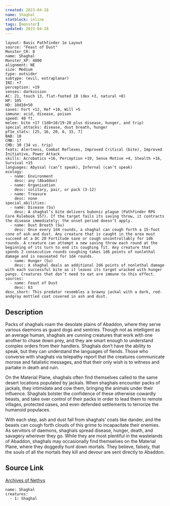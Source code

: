 ```yaml
---
created: 2023-04-28
name: Shaghal
statblock: inline
tags: [monster]
updated: 2023-04-28
---
```

```statblock
layout: Basic Pathfinder 1e Layout
source: "Feast of Dust"
Monster_CR: 8
name: Shaghal
Monster_XP: 4800
alignment: NE
size: Medium
type: outsider
subtype: (evil, extraplanar)
INI: +7
perception: +19
senses: darkvision
AC: 21, touch 13, flat-footed 18 (dex +3, natural +8)
HP: 105
HD: 10d10+50
saves: Fort +12, Ref +10, Will +5
immune: acid, disease, poison
speed: 40 ft.
melee: bite +17 (1d8+10/19-20 plus disease, hunger, and trip)
special_attacks: disease, dust breath, hunger
pf1e_stats: [25, 16, 20, 6, 15, 7]
BAB: 10
CMB: 17
CMD: 30 (34 vs. trip)
feats: Alertness, Combat Reflexes, Improved Critical (bite), Improved Initiative, Power Attack
skills: Acrobatics +16, Perception +19, Sense Motive +4, Stealth +16, Survival +15
languages: Abyssal (can’t speak), Infernal (can’t speak)
ecology:
  - name: Environment
    desc: any (Abaddon)
  - name: Organisation
    desc: solitary, pair, or pack (3-12)
  - name: Treasure
    desc: none
special_abilities:
  - name: Disease (Su)
    desc: A shaghal’s bite delivers bubonic plague (Pathfinder RPG Core Rulebook 557). If the target fails its saving throw, it contracts the disease immediately; the onset period doesn’t apply.
  - name: Dust Breath (Su)
    desc: Once every 1d4 rounds, a shaghal can cough forth a 15-foot cone of ash and dust. Any creature that is caught in the area must succeed at a DC 20 Fortitude save or cough uncontrollably for 1d6 rounds. A creature can attempt a new saving throw each round at the beginning of its turn to end its coughing fit. Any creature that spends 2 consecutive rounds coughing takes 1d6 points of nonlethal damage and is nauseated for 1d4 rounds.
  - name: Hunger (Su)
    desc: A shaghal deals an additional 2d6 points of nonlethal damage with each successful bite as it leaves its target wracked with hunger pangs. Creatures that don’t need to eat are immune to this effect.
sources:
  - name: Feast of Dust
    desc: 63
desc_short: This predator resembles a brawny jackal with a dark, red-andgray mottled coat covered in ash and dust.
```
## Description
Packs of shaghals roam the desolate plains of Abaddon, where they serve various daemons as guard dogs and sentries. Though not as intelligent as an average human, shaghals are cunning creatures that work with one another to chase down prey, and they are smart enough to understand complex orders from their handlers. Shaghals don’t have the ability to speak, but they can understand the languages of fiends. Those who converse with shaghals via telepathy report that the creatures communicate morose and fatalistic messages, and that their only wish is to witness and partake in death and ruin.

On the Material Plane, shaghals often find themselves called to the same desert locations populated by jackals. When shaghals encounter packs of jackals, they intimidate and cow them, bringing the animals under their influence. Shaghals bolster the confidence of these otherwise cowardly beasts, and take over control of their packs in order to lead them to remote villages, protected oases, and even defended settlements to terrorize the humanoid populaces.

With each step, ash and dust fall from shaghals’ coats like dander, and the beasts can cough forth clouds of this grime to incapacitate their enemies. As servitors of daemons, shaghals spread disease, hunger, death, and savagery wherever they go. While they are most plentiful in the wastelands of Abaddon, shaghals may occasionally find themselves on the Material Plane, where they doggedly hunt down mortals. They believe, falsely, that the souls of all the mortals they kill and devour are sent directly to Abaddon.
## Source Link
[Archives of Nethys](https://aonprd.com/MonsterDisplay.aspx?ItemName=Shaghal)
```encounter-table
name: Shaghal
creatures:
  - 1: Shaghal
```

